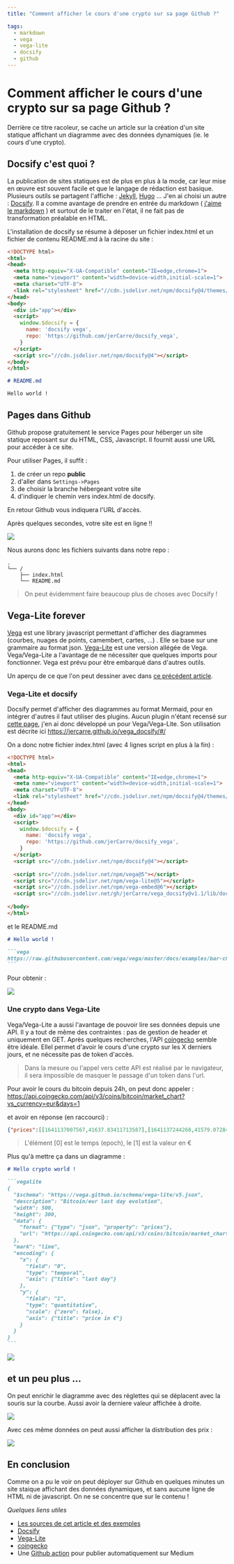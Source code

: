 ```yaml
---
title: "Comment afficher le cours d'une crypto sur sa page Github ?"

tags: 
  - markdown
  - vega
  - vega-lite
  - docsify
  - github
---
```


# Comment afficher le cours d'une crypto sur sa page Github ?

Derrière ce titre racoleur, se cache un article sur la création d'un site statique affichant un diagramme avec des données dynamiques (ie. le cours d'une crypto).

## Docsify c'est quoi ?

La publication de sites statiques est de plus en plus à la mode, car leur mise en œuvre est souvent facile et que le langage de rédaction est basique.
Plusieurs outils se partagent l'affiche : [Jekyll](https://jekyllrb.com/), [Hugo](https://gohugo.io/) ... J'en ai choisi un autre : [Docsify](https://docsify.js.org).
Il a comme avantage de prendre en entrée du markdown ( [j'aime le markdown](https://medium.com/@jerome.carre/au-rapport-chef-f186726a7de8) ) et surtout de le traiter en l'état, il ne fait pas de transformation préalable en HTML. 

L'installation de docsify se résume à déposer un fichier index.html et un fichier de contenu README.md à la racine du site :

```html
<!DOCTYPE html>
<html>
<head>
  <meta http-equiv="X-UA-Compatible" content="IE=edge,chrome=1">
  <meta name="viewport" content="width=device-width,initial-scale=1">
  <meta charset="UTF-8">
  <link rel="stylesheet" href="//cdn.jsdelivr.net/npm/docsify@4/themes/vue.css" />
</head>
<body>
  <div id="app"></div>
  <script>
    window.$docsify = {
      name: 'docsify vega',
      repo: 'https://github.com/jerCarre/docsify_vega',
    }
  </script>
  <script src="//cdn.jsdelivr.net/npm/docsify@4"></script>
</body>
</html>
```

```markdown
# README.md

Hello world !

```

## Pages dans Github

Github propose gratuitement le service Pages pour héberger un site statique reposant sur du HTML, CSS, Javascript. Il fournit aussi une URL pour accéder à ce site.

Pour utiliser Pages, il suffit : 
1. de créer un repo **public**
2. d'aller dans ```Settings->Pages```
3. de choisir la branche hébergeant votre site
4. d'indiquer le chemin vers index.html de docsify. 

En retour Github vous indiquera l'URL d'accès. 

Après quelques secondes, votre site est en ligne !!

![](empty.png)

Nous aurons donc les fichiers suivants dans notre repo : 

```text
.
└── /
    ├── index.html
    └── README.md
```

> On peut évidemment faire beaucoup plus de choses avec Docsify !

## Vega-Lite forever

[Vega](https://vega.github.io/vega/) est une library javascript permettant d'afficher des diagrammes (courbes, nuages de points, camembert, cartes, ...) . Elle se base sur une grammaire au format json. [Vega-Lite](https://vega.github.io/vega-lite/) est une version allégée de Vega. Vega/Vega-Lite a l'avantage de ne nécessiter que quelques imports pour fonctionner. Vega est prévu pour être embarqué dans d'autres outils. 

Un aperçu de ce que l'on peut dessiner avec dans [ce précédent article](https://medium.com/@jerome.carre/au-rapport-chef-f186726a7de8).

### Vega-Lite et docsify

Docsify permet d'afficher des diagrammes au format Mermaid, pour en intégrer d'autres il faut utiliser des plugins. Aucun plugin n'étant recensé sur [cette page](https://docsify.js.org/#/awesome?id=plugins), j'en ai donc développé un pour Vega/Vega-Lite. Son utilisation est décrite ici https://jercarre.github.io/vega_docsify/#/ 

On a donc notre fichier index.html (avec 4 lignes script en plus à la fin) :

```html
<!DOCTYPE html>
<html>
<head>
  <meta http-equiv="X-UA-Compatible" content="IE=edge,chrome=1">
  <meta name="viewport" content="width=device-width,initial-scale=1">
  <meta charset="UTF-8">
  <link rel="stylesheet" href="//cdn.jsdelivr.net/npm/docsify@4/themes/vue.css" />
</head>
<body>
  <div id="app"></div>
  <script>
    window.$docsify = {
      name: 'docsify vega',
      repo: 'https://github.com/jerCarre/docsify_vega',
    }
  </script>
  <script src="//cdn.jsdelivr.net/npm/docsify@4"></script>
  
  <script src="//cdn.jsdelivr.net/npm/vega@5"></script>
  <script src="//cdn.jsdelivr.net/npm/vega-lite@5"></script>
  <script src="//cdn.jsdelivr.net/npm/vega-embed@6"></script>
  <script src="//cdn.jsdelivr.net/gh/jerCarre/vega_docsify@v1.1/lib/docsivega.js"></script>
  
</body>
</html>
```

et le README.md

````markdown
# Hello world !

```vega
https://raw.githubusercontent.com/vega/vega/master/docs/examples/bar-chart.vg.json
```

````

Pour obtenir :

![](firstvega.png)

### Une crypto dans Vega-Lite

Vega/Vega-Lite a aussi l'avantage de pouvoir lire ses données depuis une API. Il y a tout de même des contraintes : pas de gestion de header et uniquement en GET. Après quelques recherches, l'API [coingecko](https://www.coingecko.com/en/api) semble être idéale. Ellel permet d'avoir le cours d'une crypto sur les X derniers jours, et ne nécessite pas de token d'accès.

> Dans la mesure ou l'appel vers cette API est réalisé par le navigateur, il sera impossible de masquer le passage d'un token dans l'url.

Pour avoir le cours du bitcoin depuis 24h, on peut donc appeler : https://api.coingecko.com/api/v3/coins/bitcoin/market_chart?vs_currency=eur&days=1 

et avoir en réponse (en raccourci) : 
```json
{"prices":[[1641137007567,41637.83411713587],[1641137244268,41579.072842123],[1641137476057,41578.04595490743],[1641137952530,41504.83017220277],[1641138178298,41502.722548713165],[1641138490632,41572.95862016224],[1641138725476,41664.34163465742],[1641139126440,41696.036160482596],[1641139324313,41706.24565959366],[1641139579229,41690.04405619627],[1641140038186,41750.43550340376],[1641140229278,41811.27689166205],[1641140453839,41735.801954558665],[1641140998579,41769.16264562593]]}
```

> L'élément [0] est le temps (epoch), le [1] est la valeur en €

Plus qu'à mettre ça dans un diagramme :

````markdown
# Hello crypto world !

```vegalite
{
  "$schema": "https://vega.github.io/schema/vega-lite/v5.json",
  "description": "Bitcoin/eur last day evolution",
  "width": 500,
  "height": 300,
  "data": {
    "format": {"type": "json", "property": "prices"},
    "url": "https://api.coingecko.com/api/v3/coins/bitcoin/market_chart?vs_currency=eur&days=1"
  },
  "mark": "line",
  "encoding": {
    "x": {
      "field": "0", 
      "type": "temporal", 
      "axis": {"title": "last day"}
    },
    "y": {
      "field": "1",
      "type": "quantitative",
      "scale": {"zero": false},
      "axis": {"title": "price in €"}
    }    
  }
}
```

````

![](firstcryptochart.png)

## et un peu plus ...

On peut enrichir le diagramme avec des réglettes qui se déplacent avec la souris sur la courbe. Aussi avoir la derniere valeur affichée à droite.

![](advancedcryptochart.png)

Avec ces même données on peut aussi afficher la distribution des prix :

![](distributionchart.png)

## En conclusion

Comme on a pu le voir on peut déployer sur Github en quelques minutes un site staique affichant des données dynamiques, et sans aucune ligne de HTML ni de javascript. On ne se concentre que sur le contenu !

*Quelques liens utiles*

- [Les sources de cet article et des exemples](https://github.com/jerCarre/medium_stories/tree/main/docsify_vega_github)
- [Docsify](https://docsify.js.org)
- [Vega-Lite](https://vega.github.io/vega-lite/)
- [coingecko](https://www.coingecko.com/en/api)
- Une [Github action](https://github.com/philips-software/post-to-medium-action) pour publier automatiquement sur Medium
